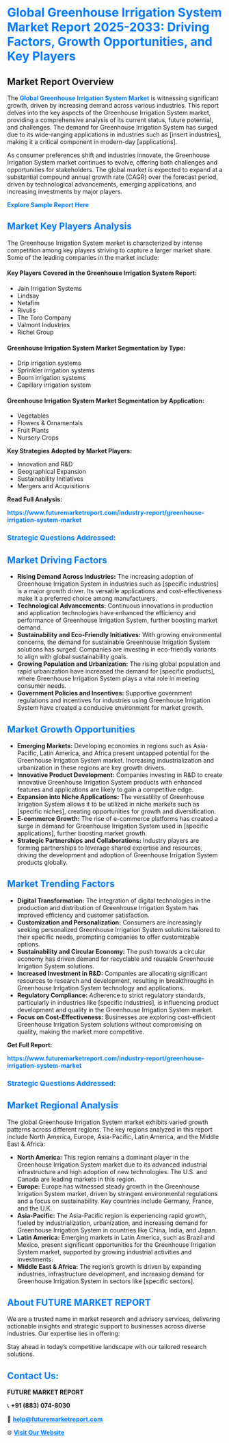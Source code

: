 <h1 style="color: #007BFF;">Global Greenhouse Irrigation System Market Report 2025-2033: Driving Factors, Growth Opportunities, and Key Players</h1>

<section id="overview">
<h2>Market Report Overview</h2>
<p>The <a href="https://www.futuremarketreport.com/industry-report/greenhouse-irrigation-system-market" style="color: #007BFF; text-decoration: none;"><strong>Global Greenhouse Irrigation System Market</strong></a> is witnessing significant growth, driven by increasing demand across various industries. This report delves into the key aspects of the Greenhouse Irrigation System market, providing a comprehensive analysis of its current status, future potential, and challenges. The demand for Greenhouse Irrigation System has surged due to its wide-ranging applications in industries such as [insert industries], making it a critical component in modern-day [applications].</p>
<p>As consumer preferences shift and industries innovate, the Greenhouse Irrigation System market continues to evolve, offering both challenges and opportunities for stakeholders. The global market is expected to expand at a substantial compound annual growth rate (CAGR) over the forecast period, driven by technological advancements, emerging applications, and increasing investments by major players.</p>
</section>

<section id="overview">
<p><a href="https://www.futuremarketreport.com/request-sample/reportId=114144" style="color: #007BFF; text-decoration: none;"><strong>Explore Sample Report Here</strong></a></p>
</section>

<section id="key-players">
<h2 style="color: #007BFF;">Market Key Players Analysis</h2>
<p>The Greenhouse Irrigation System market is characterized by intense competition among key players striving to capture a larger market share. Some of the leading companies in the market include:</p>
<h4>Key Players Covered in the Greenhouse Irrigation System Report:</h4>
<ul><li>Jain Irrigation Systems</li><li>Lindsay</li><li>Netafim</li><li>Rivulis</li><li>The Toro Company</li><li>Valmont Industries</li><li>Richel Group</li></ul>
<h4>Greenhouse Irrigation System Market Segmentation by Type:</h4>
<ul><li>Drip irrigation systems</li><li>Sprinkler irrigation systems</li><li>Boom irrigation systems</li><li>Capillary irrigation system</li></ul>

<h4>Greenhouse Irrigation System Market Segmentation by Application:</h4>
<ul><li>Vegetables</li><li>Flowers &amp; Ornamentals</li><li>Fruit Plants</li><li>Nursery Crops</li></ul>
<p><strong>Key Strategies Adopted by Market Players:</strong></p>
<ul>
<li>Innovation and R&D</li>
<li>Geographical Expansion</li>
<li>Sustainability Initiatives</li>
<li>Mergers and Acquisitions</li>
</ul>
</section>

<section>
<p><strong>Read Full Analysis: </strong></p><a href="https://www.futuremarketreport.com/industry-report/greenhouse-irrigation-system-market" style="color: #007BFF; text-decoration: none;"><strong>https://www.futuremarketreport.com/industry-report/greenhouse-irrigation-system-market</strong></a>
<h3 style="color: #007BFF;">Strategic Questions Addressed:</h3>
</section>

<section id="driving-factors">
<h2 style="color: #007BFF;">Market Driving Factors</h2>
<ul>
<li><strong>Rising Demand Across Industries:</strong> The increasing adoption of Greenhouse Irrigation System in industries such as [specific industries] is a major growth driver. Its versatile applications and cost-effectiveness make it a preferred choice among manufacturers.</li>
<li><strong>Technological Advancements:</strong> Continuous innovations in production and application technologies have enhanced the efficiency and performance of Greenhouse Irrigation System, further boosting market demand.</li>
<li><strong>Sustainability and Eco-Friendly Initiatives:</strong> With growing environmental concerns, the demand for sustainable Greenhouse Irrigation System solutions has surged. Companies are investing in eco-friendly variants to align with global sustainability goals.</li>
<li><strong>Growing Population and Urbanization:</strong> The rising global population and rapid urbanization have increased the demand for [specific products], where Greenhouse Irrigation System plays a vital role in meeting consumer needs.</li>
<li><strong>Government Policies and Incentives:</strong> Supportive government regulations and incentives for industries using Greenhouse Irrigation System have created a conducive environment for market growth.</li>
</ul>
</section>

<section id="growth-opportunities">
<h2 style="color: #007BFF;">Market Growth Opportunities</h2>
<ul>
<li><strong>Emerging Markets:</strong> Developing economies in regions such as Asia-Pacific, Latin America, and Africa present untapped potential for the Greenhouse Irrigation System market. Increasing industrialization and urbanization in these regions are key growth drivers.</li>
<li><strong>Innovative Product Development:</strong> Companies investing in R&D to create innovative Greenhouse Irrigation System products with enhanced features and applications are likely to gain a competitive edge.</li>
<li><strong>Expansion into Niche Applications:</strong> The versatility of Greenhouse Irrigation System allows it to be utilized in niche markets such as [specific niches], creating opportunities for growth and diversification.</li>
<li><strong>E-commerce Growth:</strong> The rise of e-commerce platforms has created a surge in demand for Greenhouse Irrigation System used in [specific applications], further boosting market growth.</li>
<li><strong>Strategic Partnerships and Collaborations:</strong> Industry players are forming partnerships to leverage shared expertise and resources, driving the development and adoption of Greenhouse Irrigation System products globally.</li>
</ul>
</section>

<section id="trending-factors">
<h2 style="color: #007BFF;">Market Trending Factors</h2>
<ul>
<li><strong>Digital Transformation:</strong> The integration of digital technologies in the production and distribution of Greenhouse Irrigation System has improved efficiency and customer satisfaction.</li>
<li><strong>Customization and Personalization:</strong> Consumers are increasingly seeking personalized Greenhouse Irrigation System solutions tailored to their specific needs, prompting companies to offer customizable options.</li>
<li><strong>Sustainability and Circular Economy:</strong> The push towards a circular economy has driven demand for recyclable and reusable Greenhouse Irrigation System solutions.</li>
<li><strong>Increased Investment in R&D:</strong> Companies are allocating significant resources to research and development, resulting in breakthroughs in Greenhouse Irrigation System technology and applications.</li>
<li><strong>Regulatory Compliance:</strong> Adherence to strict regulatory standards, particularly in industries like [specific industries], is influencing product development and quality in the Greenhouse Irrigation System market.</li>
<li><strong>Focus on Cost-Effectiveness:</strong> Businesses are exploring cost-efficient Greenhouse Irrigation System solutions without compromising on quality, making the market more competitive.</li>
</ul>
</section>

<section>
<p><strong>Get Full Report: </strong></p><a href="https://www.futuremarketreport.com/industry-report/greenhouse-irrigation-system-market" style="color: #007BFF; text-decoration: none;"><strong>https://www.futuremarketreport.com/industry-report/greenhouse-irrigation-system-market</strong></a>
<h3 style="color: #007BFF;">Strategic Questions Addressed:</h3>
</section>


<section id="regional-analysis">
<h2 style="color: #007BFF;">Market Regional Analysis</h2>
<p>The global Greenhouse Irrigation System market exhibits varied growth patterns across different regions. The key regions analyzed in this report include North America, Europe, Asia-Pacific, Latin America, and the Middle East & Africa:</p>
<ul>
<li><strong>North America:</strong> This region remains a dominant player in the Greenhouse Irrigation System market due to its advanced industrial infrastructure and high adoption of new technologies. The U.S. and Canada are leading markets in this region.</li>
<li><strong>Europe:</strong> Europe has witnessed steady growth in the Greenhouse Irrigation System market, driven by stringent environmental regulations and a focus on sustainability. Key countries include Germany, France, and the U.K.</li>
<li><strong>Asia-Pacific:</strong> The Asia-Pacific region is experiencing rapid growth, fueled by industrialization, urbanization, and increasing demand for Greenhouse Irrigation System in countries like China, India, and Japan.</li>
<li><strong>Latin America:</strong> Emerging markets in Latin America, such as Brazil and Mexico, present significant opportunities for the Greenhouse Irrigation System market, supported by growing industrial activities and investments.</li>
<li><strong>Middle East & Africa:</strong> The region’s growth is driven by expanding industries, infrastructure development, and increasing demand for Greenhouse Irrigation System in sectors like [specific sectors].</li>
</ul>
</section>

<footer>
<h2 style="color: #007BFF;">About FUTURE MARKET REPORT</h2>
<p>We are a trusted name in market research and advisory services, delivering actionable insights and strategic support to businesses across diverse industries. Our expertise lies in offering:</p>

<p>Stay ahead in today’s competitive landscape with our tailored research solutions.</p>

<h2 style="color: #007BFF;">Contact Us:</h2>
<p><strong>FUTURE MARKET REPORT</strong></p>
<p>📞 <strong>+91 (883) 074-8030</strong></p>
<p>📧 <strong><a href="mailto:help@futuremarketreport.com" style="color: #007BFF;">help@futuremarketreport.com</a></strong></p>
<p>🌐 <strong><a href="https://www.futuremarketreport.com/" style="color: #007BFF;">Visit Our Website</a></strong></p>
</footer>